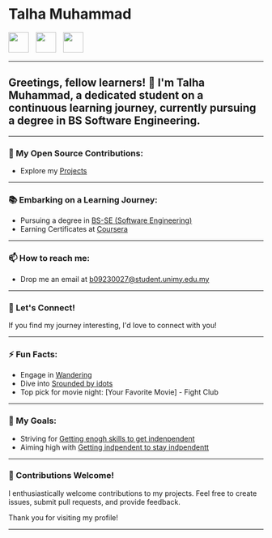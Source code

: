 # Talha Muhammad

[<img src="https://encrypted-tbn0.gstatic.com/images?q=tbn:ANd9GcS6H3k5o1hr4luxqjzGWsJEKODInCZKG2Q_Fg&usqp=CAU" width="40" height="40" style="margin-right: 10px;">](https://github.com/talha1230)
[<img src="https://static.vecteezy.com/system/resources/previews/018/930/587/non_2x/linkedin-logo-linkedin-icon-transparent-free-png.png" width="40" height="40" style="margin-right: 10px;">](https://linkedin.com/in/talha1230)
[<img src="https://i0.wp.com/aimanpsikologi.com/wp-content/uploads/2018/01/instagram-colourful-icon.png?ssl=1" width="40" height="40">](https://www.instagram.com/talhakhan.exe/)

---

## Greetings, fellow learners! 👋 I'm Talha Muhammad, a dedicated student on a continuous learning journey, currently pursuing a degree in BS Software Engineering.

---

### 🔭 My Open Source Contributions:

- Explore my [Projects](#Hello_World_caculator)


---

### 📚 Embarking on a Learning Journey:

- Pursuing a degree in [BS-SE (Software Engineering)](#)
- Earning Certificates at [Coursera](https://www.coursera.org/account/accomplishments/certificate/JCYHCJ47FR5P)


---

### 📫 How to reach me:

- Drop me an email at [b09230027@student.unimy.edu.my](#)

---

### 🤝 Let's Connect!

If you find my journey interesting, I'd love to connect with you!

---

### ⚡ Fun Facts:

- Engage in [Wandering](#)
- Dive into [Srounded by idots](#)
- Top pick for movie night: [Your Favorite Movie] - Fight Club

---

### 🎯 My Goals:

- Striving for [Getting enogh skills to get indenpendent](#)
- Aiming high with [Getting indpendent to stay indpendentt](#)

---

### 🤝 Contributions Welcome!

I enthusiastically welcome contributions to my projects. Feel free to create issues, submit pull requests, and provide feedback.

Thank you for visiting my profile!

---
